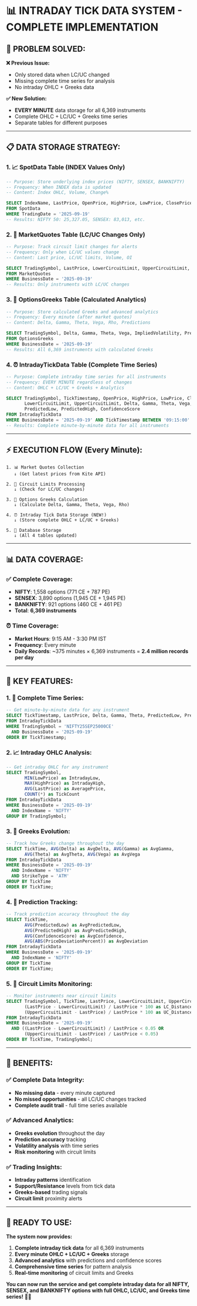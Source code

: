 # 📊 INTRADAY TICK DATA SYSTEM - COMPLETE IMPLEMENTATION

## 🎯 **PROBLEM SOLVED:**

**❌ Previous Issue:**
- Only stored data when LC/UC changed
- Missing complete time series for analysis
- No intraday OHLC + Greeks data

**✅ New Solution:**
- **EVERY MINUTE** data storage for all 6,369 instruments
- Complete OHLC + LC/UC + Greeks time series
- Separate tables for different purposes

---

## 📋 **DATA STORAGE STRATEGY:**

### **1. 📈 SpotData Table (INDEX Values Only)**
```sql
-- Purpose: Store underlying index prices (NIFTY, SENSEX, BANKNIFTY)
-- Frequency: When INDEX data is updated
-- Content: Index OHLC, Volume, Change%

SELECT IndexName, LastPrice, OpenPrice, HighPrice, LowPrice, ClosePrice
FROM SpotData 
WHERE TradingDate = '2025-09-19'
-- Results: NIFTY 50: 25,327.05, SENSEX: 83,013, etc.
```

### **2. 🔄 MarketQuotes Table (LC/UC Changes Only)**
```sql
-- Purpose: Track circuit limit changes for alerts
-- Frequency: Only when LC/UC values change
-- Content: Last price, LC/UC limits, Volume, OI

SELECT TradingSymbol, LastPrice, LowerCircuitLimit, UpperCircuitLimit, QuoteTimestamp
FROM MarketQuotes 
WHERE BusinessDate = '2025-09-19'
-- Results: Only instruments with LC/UC changes
```

### **3. 🧮 OptionsGreeks Table (Calculated Analytics)**
```sql
-- Purpose: Store calculated Greeks and advanced analytics
-- Frequency: Every minute (after market quotes)
-- Content: Delta, Gamma, Theta, Vega, Rho, Predictions

SELECT TradingSymbol, Delta, Gamma, Theta, Vega, ImpliedVolatility, PredictedLow, PredictedHigh
FROM OptionsGreeks 
WHERE BusinessDate = '2025-09-19'
-- Results: All 6,369 instruments with calculated Greeks
```

### **4. ⏰ IntradayTickData Table (Complete Time Series)**
```sql
-- Purpose: Complete intraday time series for all instruments
-- Frequency: EVERY MINUTE regardless of changes
-- Content: OHLC + LC/UC + Greeks + Analytics

SELECT TradingSymbol, TickTimestamp, OpenPrice, HighPrice, LowPrice, ClosePrice, 
       LowerCircuitLimit, UpperCircuitLimit, Delta, Gamma, Theta, Vega, 
       PredictedLow, PredictedHigh, ConfidenceScore
FROM IntradayTickData 
WHERE BusinessDate = '2025-09-19' AND TickTimestamp BETWEEN '09:15:00' AND '15:30:00'
-- Results: Complete minute-by-minute data for all instruments
```

---

## ⚡ **EXECUTION FLOW (Every Minute):**

```
1. 📊 Market Quotes Collection
   ↓ (Get latest prices from Kite API)
   
2. 🔄 Circuit Limits Processing  
   ↓ (Check for LC/UC changes)
   
3. 🧮 Options Greeks Calculation
   ↓ (Calculate Delta, Gamma, Theta, Vega, Rho)
   
4. ⏰ Intraday Tick Data Storage (NEW!)
   ↓ (Store complete OHLC + LC/UC + Greeks)
   
5. 💾 Database Storage
   ↓ (All 4 tables updated)
```

---

## 📊 **DATA COVERAGE:**

### **✅ Complete Coverage:**
- **NIFTY**: 1,558 options (771 CE + 787 PE)
- **SENSEX**: 3,890 options (1,945 CE + 1,945 PE)  
- **BANKNIFTY**: 921 options (460 CE + 461 PE)
- **Total**: **6,369 instruments**

### **⏰ Time Coverage:**
- **Market Hours**: 9:15 AM - 3:30 PM IST
- **Frequency**: Every minute
- **Daily Records**: ~375 minutes × 6,369 instruments = **2.4 million records per day**

---

## 🎯 **KEY FEATURES:**

### **1. 🔄 Complete Time Series:**
```sql
-- Get minute-by-minute data for any instrument
SELECT TickTimestamp, LastPrice, Delta, Gamma, Theta, PredictedLow, PredictedHigh
FROM IntradayTickData 
WHERE TradingSymbol = 'NIFTY25SEP25000CE'
  AND BusinessDate = '2025-09-19'
ORDER BY TickTimestamp;
```

### **2. 📈 Intraday OHLC Analysis:**
```sql
-- Get intraday OHLC for any instrument
SELECT TradingSymbol, 
       MIN(LowPrice) as IntradayLow,
       MAX(HighPrice) as IntradayHigh,
       AVG(LastPrice) as AveragePrice,
       COUNT(*) as TickCount
FROM IntradayTickData 
WHERE BusinessDate = '2025-09-19'
  AND IndexName = 'NIFTY'
GROUP BY TradingSymbol;
```

### **3. 🧮 Greeks Evolution:**
```sql
-- Track how Greeks change throughout the day
SELECT TickTime, AVG(Delta) as AvgDelta, AVG(Gamma) as AvgGamma, 
       AVG(Theta) as AvgTheta, AVG(Vega) as AvgVega
FROM IntradayTickData 
WHERE BusinessDate = '2025-09-19'
  AND IndexName = 'NIFTY'
  AND StrikeType = 'ATM'
GROUP BY TickTime
ORDER BY TickTime;
```

### **4. 🔮 Prediction Tracking:**
```sql
-- Track prediction accuracy throughout the day
SELECT TickTime, 
       AVG(PredictedLow) as AvgPredictedLow,
       AVG(PredictedHigh) as AvgPredictedHigh,
       AVG(ConfidenceScore) as AvgConfidence,
       AVG(ABS(PriceDeviationPercent)) as AvgDeviation
FROM IntradayTickData 
WHERE BusinessDate = '2025-09-19'
  AND IndexName = 'NIFTY'
GROUP BY TickTime
ORDER BY TickTime;
```

### **5. 🚨 Circuit Limits Monitoring:**
```sql
-- Monitor instruments near circuit limits
SELECT TradingSymbol, TickTime, LastPrice, LowerCircuitLimit, UpperCircuitLimit,
       (LastPrice - LowerCircuitLimit) / LastPrice * 100 as LC_Distance_Percent,
       (UpperCircuitLimit - LastPrice) / LastPrice * 100 as UC_Distance_Percent
FROM IntradayTickData 
WHERE BusinessDate = '2025-09-19'
  AND ((LastPrice - LowerCircuitLimit) / LastPrice < 0.05 OR 
       (UpperCircuitLimit - LastPrice) / LastPrice < 0.05)
ORDER BY TickTime, TradingSymbol;
```

---

## 🎯 **BENEFITS:**

### **✅ Complete Data Integrity:**
- **No missing data** - every minute captured
- **No missed opportunities** - all LC/UC changes tracked
- **Complete audit trail** - full time series available

### **✅ Advanced Analytics:**
- **Greeks evolution** throughout the day
- **Prediction accuracy** tracking
- **Volatility analysis** with time series
- **Risk monitoring** with circuit limits

### **✅ Trading Insights:**
- **Intraday patterns** identification
- **Support/Resistance** levels from tick data
- **Greeks-based** trading signals
- **Circuit limit** proximity alerts

---

## 🚀 **READY TO USE:**

**The system now provides:**
1. **Complete intraday tick data** for all 6,369 instruments
2. **Every minute OHLC + LC/UC + Greeks** storage
3. **Advanced analytics** with predictions and confidence scores
4. **Comprehensive time series** for pattern analysis
5. **Real-time monitoring** of circuit limits and Greeks

**You can now run the service and get complete intraday data for all NIFTY, SENSEX, and BANKNIFTY options with full OHLC, LC/UC, and Greeks time series!** 🎯✨


